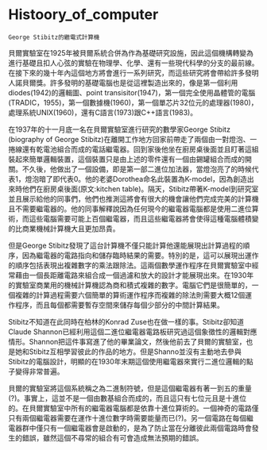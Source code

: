 # Histoory_of_computer

    George Stibitz的繼電式計算機

 貝爾實驗室在1925年被貝爾系統合併為作為基礎研究設施，因此這個機構轉變為進行基礎且扣人心弦的實驗在物理學、化學、還有一些現代科學的分支的最前線。在接下來的幾十年內這個地方將會進行一系列研究，而這些研究將會帶給許多發明人諾貝爾獎。許多發明的基礎電腦也是從這裡製造出來的，像是第一個利用diodes(1942)的邏輯圖、point transisitor(1947)，第一個完全使用晶體管的電腦(TRADIC，1955)，第一個數據機(1960)，第一個單芯片32位元的處理器(1980)，處理系統UNIX(1960)，還有C語言(1973)跟C++語言(1983)。
 
 在1937年的十一月底一名在貝爾實驗室進行研究的數學家George Stibitz (biography of George Stibitz)在離開工作地方回家前帶走了兩個由一對燈泡、一捲線還有乾電池組合而成的電話繼電器。回到家後他坐在廚房桌後面並且盯著這組裝起來簡單邏輯裝置，這個裝置只是由上述的零件還有一個由錫罐組合而成的開關。不久後，他做出了一個設備，即是第一部二進位加法器，當燈泡亮了的時候代表1，燈泡暗了即代表0。他的老婆Dorothea命名此裝置為K-model，因為創造出來時他們在廚房桌後面(原文:kitchen table)。隔天，Stibitz帶著K-model到研究室並且展示給他的同事們，他們也推測這將會有很大的機會讓他們完成完美的計算機且不需要繼電器的。他的同事解釋說因為任何現今的繼電器電腦都是使用二進位算術，而這些電腦需要可能上百個繼電器，而且這些繼電器將會使得這種電腦體積變的比商業機械計算機大且更加昂貴。
 
  但是George Stibitz發現了這台計算機不僅只能計算他還能展現出計算過程的順序，因為繼電器的電路指向和儲存臨時結果的需要。特別的是，這可以展現出運作的順序包括表現出複雜數字的乘法跟除法。這兩個數學運作程序在貝爾實驗室中經常藉由一個長距離電路來組合成一個過濾和放大的設計才能展現出來。在1930年的實驗室商業用的機械計算機認為商和積式複雜的數字。電腦它們是很簡單的，一個複雜的計算過程需要六個簡單的算術運作程序而複雜的除法則需要大概12個運作程序，而且每個都需要暫存空間來儲存每個少部分的中間計算結果。
  
  Stibitz不知道在此同時在柏林的Konrad Zuse也在做一樣的事。Stibitz卻知道Claude Shannon已經利用這個二進位繼電器電路板研究過這個象徵性的邏輯對應情形。Shannon把這件事寫進了他的畢業論文，然後他前去了貝爾的實驗室，也是她和Stibitz互相學習彼此的作品的地方。但是Shanno並沒有主動地去參與Stibitz的電腦設計，明顯的在1930年末期這個使用繼電器來實行二進位邏輯的點子變得非常普遍。














貝爾的實驗室將這個系統稱之為二進制符號，但是這個繼電器有著一到五的重量(?)。事實上，這並不是一個由數基組合而成的，而且這只有七位元且是十進位的。在貝爾實驗室中所有的繼電器電腦都是依靠十進位算術的。一個神奇的電路僅只有兩個繼電器需要在運作十進位數字時需要能量而已(?)。另一個電路在每個繼電器群中僅只有一個繼電器會是啟動的，是為了防止當在分離彼此兩個電路時會發生的錯誤，雖然這個不尋常的組合有可會造成無法預期的錯誤。
